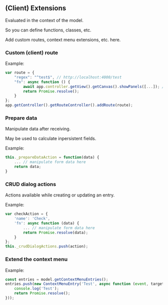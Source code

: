 ## (Client) Extensions

Evaluated in the context of the model.

So you can define functions, classes, etc.

Add custom routes, context menu extensions, etc. here.


### Custom (client) route

Example:

```js
var route = {
    "regex": "^test$", // http://localhost:4000/test
    "fn": async function () {
        await app.controller.getView().getCanvas().showPanels([...]); // render anything
        return Promise.resolve();
    }
};
app.getController().getRouteController().addRoute(route);
```


### Prepare data

Manipulate data after receiving.

May be used to calculate inpersistent fields.

Example:

```js
this._prepareDataAction = function(data) {
	... // manipulate form data here
	return data;
}
```


### CRUD dialog actions

Actions available while creating or updating an entry.

Example:

```js
var checkAction = {
    'name': 'Check',
    'fn': async function (data) {
        ... // manipulate form data here
        return Promise.resolve(data);
    }
};
this._crudDialogActions.push(action);
```


### Extend the context menu

Example:

```js
const entries = model.getContextMenuEntries();
entries.push(new ContextMenuEntry('Test', async function (event, target) {
    console.log('Test');
    return Promise.resolve();
}));
```